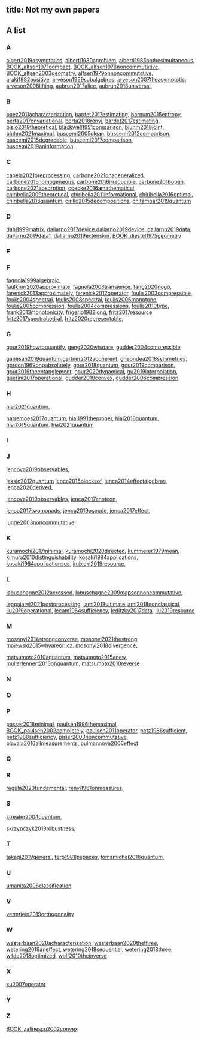 title: Not my own papers
---
## A list

### A
[albert2019asymptotics](albert2019asymptotics),
[alberti1980aproblem](alberti1980aproblem), [alberti1985onthesimultaneous](alberti1985onthesimultaneous), [BOOK_alfsen1971compact](BOOK_alfsen1971compact), [BOOK_alfsen1976noncommutative](BOOK_alfsen1976noncommutative), [BOOK_alfsen2003geometry](BOOK_alfsen2003geometry), [alfsen1979onnoncommutative](alfsen1979onnoncommutative), [araki1982positive](araki1982positive),
[arveson1969subalgebras](arveson1969subalgebras),  [arveson2007theasymptotic](arveson2007theasymptotic), [arveson2008lifting](arveson2008lifting), [aubrun2017alice](aubrun2017alice), [aubrun2018universal](aubrun2018universal), 

### B
[baez2011acharacterization](baez2011acharacterization), [bardet2017estimating](bardet2017estimating), 
[barnum2015entropy](barnum2015entropy), [berta2017onvariational](berta2017onvariational),  [berta2018renyi](berta2018renyi), [bardet2017estimating](bardet2017estimating), [bisio2019theoretical](bisio2019theoretical), [blackwell1951comparison](blackwell1951comparison), 
[bluhm2018joint](bluhm2018joint), [bluhm2021maximal](bluhm2021maximal), [buscemi2005clean](buscemi2005clean), 
[buscemi2012comparison](buscemi2012comparison), [buscemi2015degradable](buscemi2015degradable), [buscemi2017comparison](buscemi2017comparison), [buscemi2019aninformation](buscemi2019aninformation)

### C
[capela2021preprocessing](capela2021preprocessing),
[carbone2021onageneralized](carbone2021onageneralized),
[carbone2015homogeneous](carbone2015homogeneous), [carbone2016irreducible](carbone2016irreducible),
[carbone2016open](carbone2016open), [carbone2021absorption](carbone2021absorption), [coecke2016amathematical](coecke2016amathematical), [chiribella2009theoretical](chiribella2009theoretical), [chiribella2011informational](chiribella2011informational), [chiribella2016optimal](chiribella2016optimal), 
[chiribella2016quantum](chiribella2016quantum),
[cirillo2015decompositions](cirillo2015decompositions), [chitambar2019quantum](chitambar2019quantum)


### D
[dahl1999matrix](dahl1999matrix), [dallarno2017device](dallarno2017device),[dallarno2019device](dallarno2019device), [dallarno2019data](dallarno2019data),
[dallarno2019data1](dallarno2019data1), [dallarno2019extension](dallarno2019extension), [BOOK_diestel1975geometry](BOOK_diestel1975geometry)
### E


### F

[fagnola1999algebraic](fagnola1999algebraic),  
[faulkner2020approximate](faulkner2020approximate),
[fagnola2003transience](fagnola2003transience), [fang2020nogo](fang2020nogo),
[farenick2013approximately](farenick2013approximately), [farenick2012operator](farenick2012operator),
[foulis2003compressible](foulis2003compressible), [foulis2004spectral](foulis2004spectral),
[foulis2008spectral](foulis2008spectral), [foulis2006monotone](foulis2006monotone),
[foulis2005compression](foulis2005compression), [foulis2004compressions](foulis2004compressions),
[foulis2010type](foulis2010type), 
[frank2013monotonicity](frank2013monotonicity), [frigerio1982long](frigerio1982long), 
[fritz2017resource](fritz2017resource), [fritz2017spectrahedral](fritz2017spectrahedral), [fritz2020representable](fritz2020representable),


### G
[gour2019howtoquantify](gour2019howtoquantify),
[geng2020whatare](geng2020whatare), [gudder2004compressible](gudder2004compressible)

[ganesan2019quantum](ganesan2019quantum),[gartner2012acoherent](gartner2012acoherent),
[gheondea2018symmetries](gheondea2018symmetries),
[gordon1969onpabsolutely](gordon1969onpabsolutely),
[gour2018quantum](gour2018quantum), [gour2019comparison](gour2019comparison),
[gour2019theentanglement](gour2019theentanglement),
[gour2020dynamical](gour2020dynamical), [gu2019interpolation](gu2019interpolation), 
[guerini2017operational](guerini2017operational),   [gudder2018convex](gudder2018convex),
[gudder2006compression](gudder2006compression) 

### H
[hiai2021quantum](hiai2021quantum),


[harremoes2017quantum](harremoes2017quantum),
[hiai1991theproper](hiai1991theproper),
 [hiai2018quantum](hiai2018quantum), [hiai2019quantum](hiai2019quantum), 
[hiai2021quantum](BOOK_hiai2021quantum)

### I

### J


[jencova2019observables](jencova2019observables),

[jaksic2012quantum](jaksic2012quantum)
[jenca2015blocksof](jenca2015blocksof),
[jenca2014effectalgebras](jenca2014effectalgebras),
[jenca2020derived](jenca2020derived),



[jencova2019observables](jencova2019observables),
[jenca2017anoteon](jenca2017anoteon),


[jenca2017twomonads](jenca2017twomonads),
[jenca2019pseudo](jenca2019pseudo),
[jenca2017effect](jenca2017effect),







[junge2003noncommutative](junge2003noncommutative)

### K

[kuramochi2017minimal](kuramochi2017minimal), [kuramochi2020directed](kuramochi2020directed), [kummerer1979mean](kummerer1979mean), [kimura2010distinguishability](kimura2010distinguishability), [kosaki1984applications](kosaki1984applications), [kosaki1984applicationsuc](kosaki1984applicationsuc),  [kubicki2019resource](kubicki2019resource), 

### L
[labuschagne2012acrossed](labuschagne2012acrossed),
[labuschagne2009mapsonnoncommutative](labuschagne2009mapsonnoncommutative),

[leppajarvi2021postprocessing](leppajarvi2021postprocessing), [lami2018ultimate](lami2018ultimate),[lami2018nonclassical](lami2018nonclassical), [liu2019operational](liu2019operational), [lecam1964sufficiency](lecam1964sufficiency), [leditzky2017data](leditzky2017data), [liu2019resource](liu2019resource)


### M
[mosonyi2014strongconverse](mosonyi2014strongconverse),
[mosonyi2021thestrong](mosonyi2021thestrong),
[majewski2015whyareorlicz](majewski2015whyareorlicz),
[mosonyi2018divergence](mosonyi2018divergence),



[matsumoto2010aquantum](matsumoto2010aquantum), [matsumoto2015anew](matsumoto2015anew), [mullerlennert2013onquantum](mullerlennert2013onquantum), [matsumoto2010reverse](matsumoto2010reverse) 

### N

### O

### P



[passer2018minimal](passer2018minimal), [paulsen1996themaximal](paulsen1996themaximal), [BOOK_paulsen2002completely](BOOK_paulsen2002completely), [paulsen2011operator](paulsen2011operator), [petz1986sufficient](petz1986sufficient), 
[petz1988sufficiency](petz1988sufficiency),  [pisier2003noncommutative](pisier2003noncommutative),
 [plavala2016allmeasurements](plavala2016allmeasurements), [pulmannova2006effect](pulmannova2006effect)

### Q

### R

[regula2020fundamental](regula2020fundamental), [renyi1961onmeasures](renyi1961onmeasures), 

### S
[streater2004quantum](streater2004quantum),


[skrzypczyk2019robustness](skrzypczyk2019robustness),

### T
[takagi2019general](takagi2019general), [terp1981lpspaces](terp1981lpspaces), [tomamichel2016quantum](tomamichel2016quantum), 

### U

[umanita2006classification](umanita2006classification)

### V
[vetterlein2019orthogonality](vetterlein2019orthogonality)

### W

[westerbaan2020acharacterization](westerbaan2020acharacterization),
[westerbaan2020thethree](westerbaan2020thethree),
[wetering2019aneffect](wetering2019aneffect), [wetering2018sequential](wetering2018sequential), [wetering2018three](wetering2018three), [wilde2018optimized](wilde2018optimized),
[wolf2010theinverse](wolf2010theinverse)

### X
[xu2007operator](xu2007operator)
### Y


### Z

[BOOK_zalinescu2002convex](BOOK_zalinescu2002convex)
